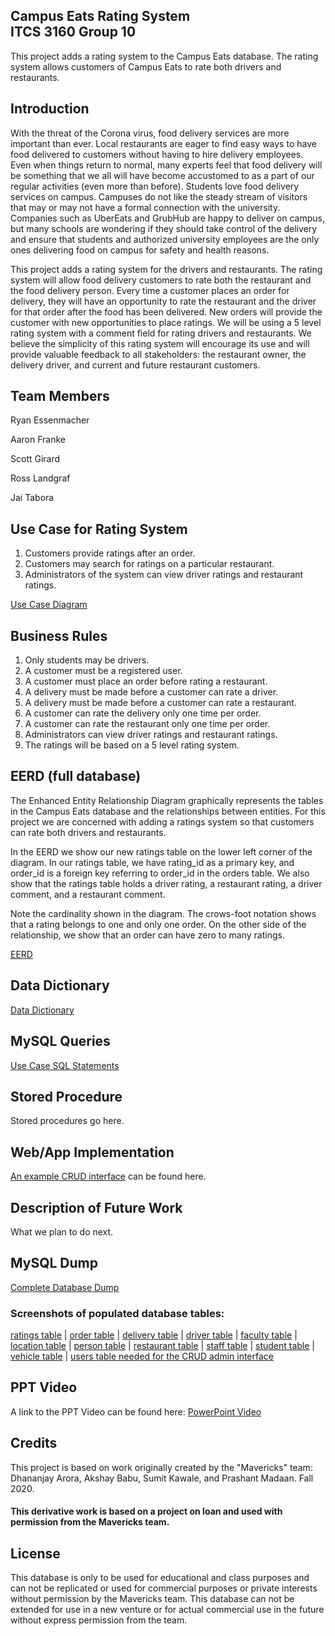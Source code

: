 ## Campus Eats Rating System<br>ITCS 3160 Group 10

This project adds a rating system to the Campus Eats database. The rating system allows customers of Campus Eats to rate both drivers and restaurants.

## Introduction

With the threat of the Corona virus, food delivery services are more important than ever. Local restaurants are eager to find easy ways to have food delivered to customers without having to hire delivery employees. Even when things return to normal, many experts feel that food delivery will be something that we all will have become accustomed to as a part of our regular activities (even more than before). Students love food delivery services on campus. Campuses do not like the steady stream of visitors that may or may not have a formal connection with the university. Companies such as UberEats and GrubHub are happy to deliver on campus, but many schools are wondering if they should take control of the delivery and ensure that students and authorized university employees are the only ones delivering food on campus for safety and health reasons.

This project adds a rating system for the drivers and restaurants. The rating system will allow food delivery customers to rate both the restaurant and the food delivery person. Every time a customer places an order for delivery, they will have an opportunity to rate the restaurant and the driver for that order after the food has been delivered. New orders will provide the customer with new opportunities to place ratings. We will be using a 5 level rating system with a comment field for rating drivers and restaurants. We believe the simplicity of this rating system will encourage its use and will provide valuable feedback to all stakeholders: the restaurant owner, the delivery driver, and current and future restaurant customers.

## Team Members

Ryan Essenmacher

Aaron Franke

Scott Girard

Ross Landgraf

Jai Tabora

## Use Case for Rating System

1. Customers provide ratings after an order.
2. Customers may search for ratings on a particular restaurant.
3. Administrators of the system can view driver ratings and restaurant ratings.

[Use Case Diagram](https://github.com/aaronfranke/ITCS-3160-Group-10/blob/master/images/rating_system_use_case.png)

## Business Rules

1. Only students may be drivers.
2. A customer must be a registered user.
3. A customer must place an order before rating a restaurant.
4. A delivery must be made before a customer can rate a driver.
5. A delivery must be made before a customer can rate a restaurant.
6. A customer can rate the delivery only one time per order.
7. A customer can rate the restaurant only one time per order.
8. Administrators can view driver ratings and restaurant ratings.
9. The ratings will be based on a 5 level rating system.

## EERD (full database)

The Enhanced Entity Relationship Diagram graphically represents the tables in the Campus Eats database and the relationships between entities. For this project we are concerned with adding a ratings system so that customers can rate both drivers and restaurants.

In the EERD we show our new ratings table on the lower left corner of the diagram. In our ratings table, we have rating_id as a primary key, and order_id is a foreign key referring to order_id in the orders table. We also show that the ratings table holds a driver rating, a restaurant rating, a driver comment, and a restaurant comment.

Note the cardinality shown in the diagram. The crows-foot notation shows that a rating belongs to one and only one order. On the other side of the relationship, we show that an order can have zero to many ratings.

[EERD](https://github.com/aaronfranke/ITCS-3160-Group-10/blob/master/pdf/EERD_deliverable2_v2.pdf)

## Data Dictionary

[Data Dictionary](https://github.com/aaronfranke/ITCS-3160-Group-10/blob/master/pdf/Group10_DataDictionary_deliverable2.pdf)

## MySQL Queries

[Use Case SQL Statements](https://github.com/aaronfranke/ITCS-3160-Group-10/blob/master/sql/UseCaseSQL.sql)

## Stored Procedure

Stored procedures go here.

## Web/App Implementation

[An example CRUD interface]() can be found here.

## Description of Future Work

What we plan to do next.

## MySQL Dump

[Complete Database Dump](https://github.com/aaronfranke/ITCS-3160-Group-10/blob/master/sql/Group10_Database_Dump.sql)

### Screenshots of populated database tables:
[ratings table](https://github.com/aaronfranke/ITCS-3160-Group-10/blob/master/screenshots/ratings.png) |
[order table](https://github.com/aaronfranke/ITCS-3160-Group-10/blob/master/screenshots/order.png) |
[delivery table](https://github.com/aaronfranke/ITCS-3160-Group-10/blob/master/screenshots/delivery.png) |
[driver table](https://github.com/aaronfranke/ITCS-3160-Group-10/blob/master/screenshots/driver.png) |
[faculty table](https://github.com/aaronfranke/ITCS-3160-Group-10/blob/master/screenshots/faculty.png) |
[location table](https://github.com/aaronfranke/ITCS-3160-Group-10/blob/master/screenshots/location.png) |
[person table](https://github.com/aaronfranke/ITCS-3160-Group-10/blob/master/screenshots/person.png) |
[restaurant table](https://github.com/aaronfranke/ITCS-3160-Group-10/blob/master/screenshots/restaurant.png) |
[staff table](https://github.com/aaronfranke/ITCS-3160-Group-10/blob/master/screenshots/staff.png) |
[student table](https://github.com/aaronfranke/ITCS-3160-Group-10/blob/master/screenshots/student.png) |
[vehicle table](https://github.com/aaronfranke/ITCS-3160-Group-10/blob/master/screenshots/vehicle.png) |
[users table needed for the CRUD admin interface](https://github.com/aaronfranke/ITCS-3160-Group-10/blob/master/screenshots/users.png)

## PPT Video

A link to the PPT Video can be found here:
[PowerPoint Video](https://youtube.com/)

## Credits

This project is based on work originally created by the "Mavericks" team: Dhananjay Arora, Akshay Babu, Sumit Kawale, and Prashant Madaan. Fall 2020.

#### This derivative work is based on a project on loan and used with permission from the Mavericks team.

## License

This database is only to be used for educational and class purposes and can not be replicated or used for commercial purposes or private interests without permission by the Mavericks team. This database can not be extended for use in a new venture or for actual commercial use in the future without express permission from the team.
